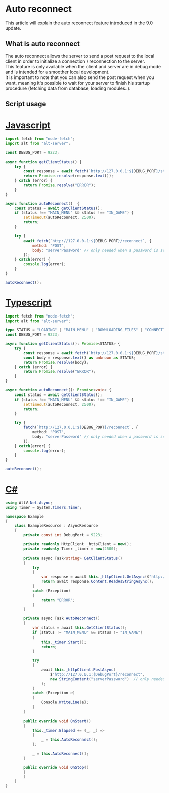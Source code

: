 # Auto reconnect

This article will explain the auto reconnect feature introduced in the 9.0 update.

## What is auto reconnect

The auto reconnect allows the server to send a post request to the local client in order to initialize a connection / reconnection to the server.<br>
This feature is only available when the client and server are in debug mode and is intended for a smoother local development.<br>
It is important to note that you can also send the post request when you want, meaning it's possible to wait for your server to finish his startup procedure (fetching data from database, loading modules..).

## Script usage

# [Javascript](#tab/tabid-1)

```js
import fetch from "node-fetch";
import alt from "alt-server";

const DEBUG_PORT = 9223;

async function getClientStatus() {
    try {
        const response = await fetch(`http://127.0.0.1:${DEBUG_PORT}/status`);
        return Promise.resolve(response.text());
    } catch (error) {
        return Promise.resolve("ERROR");
    }
}

async function autoReconnect()  {
    const status = await getClientStatus();
    if (status !== "MAIN_MENU" && status !== "IN_GAME") {
        setTimeout(autoReconnect, 2500);
        return;
    }

    try {
        await fetch(`http://127.0.0.1:${DEBUG_PORT}/reconnect`, {
            method: "POST",
            body: "serverPassword" // only needed when a password is set in the server.cfg
        });
    } catch(error) {
        console.log(error);
    }
}

autoReconnect();
```

# [Typescript](#tab/tabid-2)

```ts
import fetch from "node-fetch";
import alt from "alt-server";

type STATUS = "LOADING" | "MAIN_MENU" | "DOWNLOADING_FILES" | "CONNECTING" | "IN_GAME" | "DISCONNECTING" | "ERROR";
const DEBUG_PORT = 9223;

async function getClientStatus(): Promise<STATUS> {
    try {
        const response = await fetch(`http://127.0.0.1:${DEBUG_PORT}/status`);
        const body = response.text() as unknown as STATUS;
        return Promise.resolve(body);
    } catch (error) {
        return Promise.resolve("ERROR");
    }
}

async function autoReconnect(): Promise<void> {
    const status = await getClientStatus();
    if (status !== "MAIN_MENU" && status !== "IN_GAME") {
        setTimeout(autoReconnect, 2500);
        return;
    }

    try {
        fetch(`http://127.0.0.1:${DEBUG_PORT}/reconnect`, {
            method: "POST",
            body: "serverPassword" // only needed when a password is set in the server.cfg
        });
    } catch(error) {
        console.log(error);
    }
}

autoReconnect();
```

# [C#](#tab/tabid-3)

```csharp
using AltV.Net.Async;
using Timer = System.Timers.Timer;

namespace Example
{
    class ExampleResource : AsyncResource
    {
        private const int DebugPort = 9223;

        private readonly HttpClient _httpClient = new();
        private readonly Timer _timer = new(2500);

        private async Task<string> GetClientStatus()
        {
            try
            {
                var response = await this._httpClient.GetAsync($"http://127.0.0.1:{DebugPort}/status");
                return await response.Content.ReadAsStringAsync();
            }
            catch (Exception)
            {
                return "ERROR";
            }
        }

        private async Task AutoReconnect()
        {
            var status = await this.GetClientStatus();
            if (status != "MAIN_MENU" && status != "IN_GAME")
            {
                this._timer.Start();
                return;
            }

            try
            {
                await this._httpClient.PostAsync(
                    $"http://127.0.0.1:{DebugPort}/reconnect",
                    new StringContent("serverPassword")  // only needed when a password is set in the server.cfg, otherwise pass null instead of StringContent
                );
            }
            catch (Exception e)
            {
                Console.WriteLine(e);
            }
        }

        public override void OnStart()
        {
            this._timer.Elapsed += (_, _) =>
            {
                _ = this.AutoReconnect();
            };
            
            _ = this.AutoReconnect();
        }

        public override void OnStop()
        {
        }
    }
}
```
